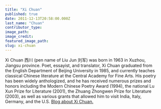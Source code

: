 ```yaml
---
title: "Xi Chuan"
published: true
date: 2011-12-13T20:58:00.000Z
last_name: "Chuan"
contributor_type:
image_path:
image_credit:
featured_image_path:
slug: xi-chuan
---
```


Xi Chuan 西川 (pen name of Liu Jun 刘军) was born in 1963 in Xuzhou, Jiangsu province. Poet, essayist, and translator, Xi Chuan graduated from the English Department of Beijing University in 1985, and currently teaches classical Chinese literature at the Central Academy for Fine Arts. His poetry has been widely anthologized, and he has received numerous prizes and honors including the Modern Chinese Poetry Award (1994), the national Lu Xun Prize for Literature (2001), the Zhuang Zhongwen Prize for Literature (2003), as well as various grants that allowed him to visit India, Italy, Germany, and the U.S. [Blog about Xi Chuan.](http://xichuanpoetry.com/)

